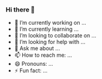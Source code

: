 ### Hi there 👋


- 🔭 I’m currently working on ...
- 🌱 I’m currently learning ...
- 👯 I’m looking to collaborate on ...
- 🤔 I’m looking for help with ...
- 💬 Ask me about ...
- 📫 How to reach me: ...
- 😄 Pronouns: ...
- ⚡ Fun fact: ...

<!--
**muhrifai7/muhrifai7** is a ✨ _special_ ✨ repository because its `README.md` (this file) appears on your GitHub profile.

Here are some ideas to get you started:

-->
